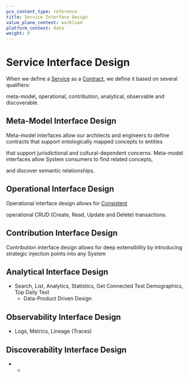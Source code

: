 ```yaml
---
pcx_content_type: reference
title: Service Interface Design
value_plane_context: workload
platform_context: data
weight: 9
---
```


# Service Interface Design

When we define a [Service](/fundamentals/system-types/systems-of-engagement/services) as a [Contract](/fundamentals/design-and-architecture/contract-based-design/), we define it based on several qualifiers:

meta-model, operational, contribution, analytical, observable and discoverable.

## Meta-Model Interface Design

Meta-model interfaces allow our architects and engineers to define contracts that support ontologically mapped concepts to entities

that support jurisdictional and cultural-dependent concerns. Meta-model interfaces allow System consumers to find related concepts,

and discover semantic relationships.

## Operational Interface Design

Operational interface design allows for [Consistent](/fundamentals/design-and-architecture/service-interface-design/)

operational CRUD (Create, Read, Update and Delete) transactions.

## Contribution Interface Design

Contribution interface design allows for deep extensibility by introducing strategic injection points into any System

## Analytical Interface Design

- Search, List, Analytics, Statistics, Get Connected Test Demographics, Top Daily Test
  - Data-Product Driven Design

## Observability Interface Design

- Logs, Metrics, Lineage (Traces)

## Discoverability Interface Design

- -
